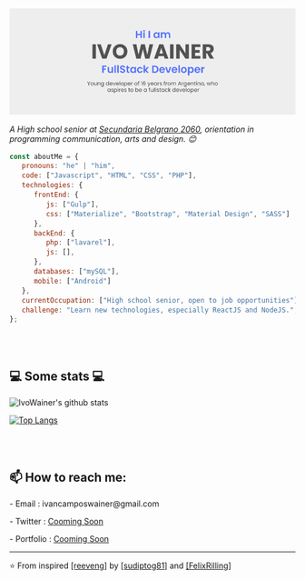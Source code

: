 <img src="https://github.com/Ivowainer/ivowainer/blob/main/img/card.png"/>


<p><em>A High school senior at <a href="https://secundariabelgrano.com.ar/">Secundaria Belgrano 2060</a>, orientation in programming communication, arts and design. 😊</br>
</em></p>


```javascript
const aboutMe = {
   pronouns: "he" | "him",
   code: ["Javascript", "HTML", "CSS", "PHP"],
   technologies: {
      frontEnd: {
         js: ["Gulp"],
         css: ["Materialize", "Bootstrap", "Material Design", "SASS"]
      },
      backEnd: {
         php: ["lavarel"],
         js: [],
      },
      databases: ["mySQL"],
      mobile: ["Android"]
   },
   currentOccupation: ["High school senior, open to job opportunities"],
   challenge: "Learn new technologies, especially ReactJS and NodeJS.",
};
```
</br></br>
<h2>💻 Some stats 💻</h2>

![IvoWainer's github stats](https://github-readme-stats.vercel.app/api?username=ivowainer&show_icons=true&title_color=fff&icon_color=79ff97&text_color=9f9f9f&bg_color=151515)

[![Top Langs](https://github-readme-stats.vercel.app/api/top-langs/?username=ivowainer&layout=compact)](https://github.com/anuraghazra/github-readme-stats)

</br></br>
<h2> 📫 How to reach me: </h2>
<p>- Email : ivancamposwainer@gmail.com</p>
<p>- Twitter : <a href="https://twitter.com/ivowainer">Cooming Soon</a></p>
<p>- Portfolio : <a href="https://ivowainer.com">Cooming Soon</a></p>

---

<p>⭐️ From inspired <a href="https://github.com/reeveng">[reeveng]</a> by <a href="https://github.com/sudiptog81">[sudiptog81]</a> and <a href="https://github.com/">[FelixRilling]</a></p>
